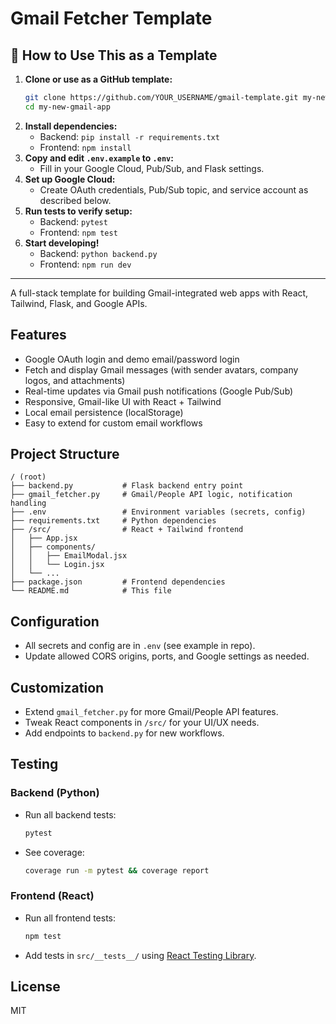 # Gmail Fetcher Template

## 🚀 How to Use This as a Template

1. **Clone or use as a GitHub template:**
   ```bash
   git clone https://github.com/YOUR_USERNAME/gmail-template.git my-new-gmail-app
   cd my-new-gmail-app
   ```
2. **Install dependencies:**
   - Backend: `pip install -r requirements.txt`
   - Frontend: `npm install`
3. **Copy and edit `.env.example` to `.env`:**
   - Fill in your Google Cloud, Pub/Sub, and Flask settings.
4. **Set up Google Cloud:**
   - Create OAuth credentials, Pub/Sub topic, and service account as described below.
5. **Run tests to verify setup:**
   - Backend: `pytest`
   - Frontend: `npm test`
6. **Start developing!**
   - Backend: `python backend.py`
   - Frontend: `npm run dev`

---

A full-stack template for building Gmail-integrated web apps with React, Tailwind, Flask, and Google APIs.

## Features
- Google OAuth login and demo email/password login
- Fetch and display Gmail messages (with sender avatars, company logos, and attachments)
- Real-time updates via Gmail push notifications (Google Pub/Sub)
- Responsive, Gmail-like UI with React + Tailwind
- Local email persistence (localStorage)
- Easy to extend for custom email workflows

## Project Structure
```
/ (root)
├── backend.py           # Flask backend entry point
├── gmail_fetcher.py     # Gmail/People API logic, notification handling
├── .env                 # Environment variables (secrets, config)
├── requirements.txt     # Python dependencies
├── /src/                # React + Tailwind frontend
│   ├── App.jsx
│   ├── components/
│   │   ├── EmailModal.jsx
│   │   └── Login.jsx
│   └── ...
├── package.json         # Frontend dependencies
└── README.md            # This file
```

## Configuration
- All secrets and config are in `.env` (see example in repo).
- Update allowed CORS origins, ports, and Google settings as needed.

## Customization
- Extend `gmail_fetcher.py` for more Gmail/People API features.
- Tweak React components in `/src/` for your UI/UX needs.
- Add endpoints to `backend.py` for new workflows.

## Testing

### Backend (Python)
- Run all backend tests:
  ```bash
  pytest
  ```
- See coverage:
  ```bash
  coverage run -m pytest && coverage report
  ```

### Frontend (React)
- Run all frontend tests:
  ```bash
  npm test
  ```
- Add tests in `src/__tests__/` using [React Testing Library](https://testing-library.com/docs/react-testing-library/intro/).

## License
MIT 